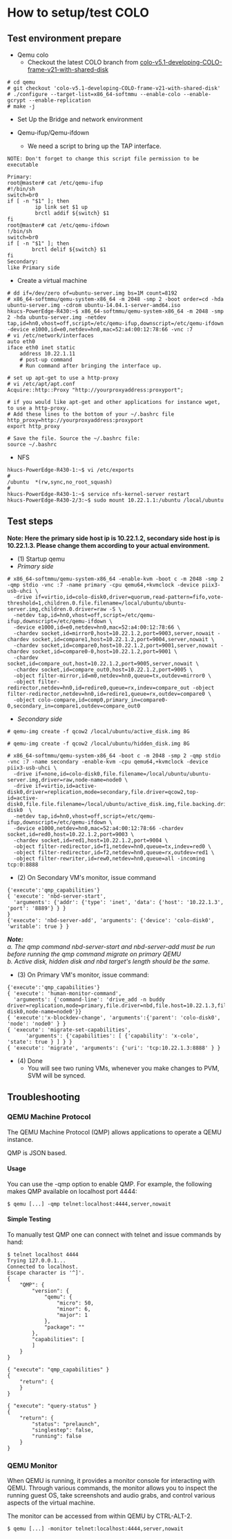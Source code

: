 # How to setup/test COLO

## Test environment prepare
- Qemu colo
  - Checkout the latest COLO branch from [colo-v5.1-developing-COLO-frame-v21-with-shared-disk](https://github.com/coloft/qemu/tree/colo-v5.1-developing-COLO-frame-v21-with-shared-disk)
```
# cd qemu
# git checkout 'colo-v5.1-developing-COLO-frame-v21-with-shared-disk'
# ./configure --target-list=x86_64-softmmu --enable-colo --enable-gcrypt --enable-replication
# make -j
```

- Set Up the Bridge and network environment

- Qemu-ifup/Qemu-ifdown
  - We need a script to bring up the TAP interface. 
```
NOTE: Don't forget to change this script file permission to be executable

Primary:
root@master# cat /etc/qemu-ifup
#!/bin/sh
switch=br0
if [ -n "$1" ]; then
         ip link set $1 up
         brctl addif ${switch} $1
fi
root@master# cat /etc/qemu-ifdown
!/bin/sh
switch=br0
if [ -n "$1" ]; then
        brctl delif ${switch} $1
fi
Secondary:
like Primary side
```

- Create a virtual machine
```
# dd if=/dev/zero of=ubuntu-server.img bs=1M count=8192
# x86_64-softmmu/qemu-system-x86_64 -m 2048 -smp 2 -boot order=cd -hda ubuntu-server.img -cdrom ubuntu-14.04.1-server-amd64.iso
hkucs-PowerEdge-R430:~$ x86_64-softmmu/qemu-system-x86_64 -m 2048 -smp 2 -hda ubuntu-server.img -netdev tap,id=hn0,vhost=off,script=/etc/qemu-ifup,downscript=/etc/qemu-ifdown -device e1000,id=e0,netdev=hn0,mac=52:a4:00:12:78:66 -vnc :7
# vi /etc/network/interfaces
auto eth0
iface eth0 inet static
	address 10.22.1.11
	# post-up command
	# Run command after bringing the interface up.

# set up apt-get to use a http-proxy
# vi /etc/apt/apt.conf
Acquire::http::Proxy "http://yourproxyaddress:proxyport";

# if you would like apt-get and other applications for instance wget, to use a http-proxy.
# Add these lines to the bottom of your ~/.bashrc file
http_proxy=http://yourproxyaddress:proxyport
export http_proxy

# Save the file. Source the ~/.bashrc file:
source ~/.bashrc
```

- NFS
```
hkucs-PowerEdge-R430-1:~$ vi /etc/exports
#
/ubuntu  *(rw,sync,no_root_squash)
#
hkucs-PowerEdge-R430-1:~$ service nfs-kernel-server restart
hkucs-PowerEdge-R430-2/3:~$ sudo mount 10.22.1.1:/ubuntu /local/ubuntu
```

## Test steps
**Note: Here the primary side host ip is 10.22.1.2, secondary side host ip is 10.22.1.3. Please change them according to your actual environment.**
- (1) Startup qemu
- *Primary side*
```
# x86_64-softmmu/qemu-system-x86_64 -enable-kvm -boot c -m 2048 -smp 2 -qmp stdio -vnc :7 -name primary -cpu qemu64,+kvmclock -device piix3-usb-uhci \
  -drive if=virtio,id=colo-disk0,driver=quorum,read-pattern=fifo,vote-threshold=1,children.0.file.filename=/local/ubuntu/ubuntu-server.img,children.0.driver=raw -S \
  -netdev tap,id=hn0,vhost=off,script=/etc/qemu-ifup,downscript=/etc/qemu-ifdown \
  -device e1000,id=e0,netdev=hn0,mac=52:a4:00:12:78:66 \
  -chardev socket,id=mirror0,host=10.22.1.2,port=9003,server,nowait -chardev socket,id=compare1,host=10.22.1.2,port=9004,server,nowait \
  -chardev socket,id=compare0,host=10.22.1.2,port=9001,server,nowait -chardev socket,id=compare0-0,host=10.22.1.2,port=9001 \
  -chardev socket,id=compare_out,host=10.22.1.2,port=9005,server,nowait \
  -chardev socket,id=compare_out0,host=10.22.1.2,port=9005 \
  -object filter-mirror,id=m0,netdev=hn0,queue=tx,outdev=mirror0 \
  -object filter-redirector,netdev=hn0,id=redire0,queue=rx,indev=compare_out -object filter-redirector,netdev=hn0,id=redire1,queue=rx,outdev=compare0 \
  -object colo-compare,id=comp0,primary_in=compare0-0,secondary_in=compare1,outdev=compare_out0
```

- *Secondary side*
```
# qemu-img create -f qcow2 /local/ubuntu/active_disk.img 8G

# qemu-img create -f qcow2 /local/ubuntu/hidden_disk.img 8G

# x86_64-softmmu/qemu-system-x86_64 -boot c -m 2048 -smp 2 -qmp stdio -vnc :7 -name secondary -enable-kvm -cpu qemu64,+kvmclock -device piix3-usb-uhci \
  -drive if=none,id=colo-disk0,file.filename=/local/ubuntu/ubuntu-server.img,driver=raw,node-name=node0 \
  -drive if=virtio,id=active-disk0,driver=replication,mode=secondary,file.driver=qcow2,top-id=active-disk0,file.file.filename=/local/ubuntu/active_disk.img,file.backing.driver=qcow2,file.backing.file.filename=/local/ubuntu/hidden_disk.img,file.backing.backing=colo-disk0  \
  -netdev tap,id=hn0,vhost=off,script=/etc/qemu-ifup,downscript=/etc/qemu-ifdown \
  -device e1000,netdev=hn0,mac=52:a4:00:12:78:66 -chardev socket,id=red0,host=10.22.1.2,port=9003 \
  -chardev socket,id=red1,host=10.22.1.2,port=9004 \
  -object filter-redirector,id=f1,netdev=hn0,queue=tx,indev=red0 \
  -object filter-redirector,id=f2,netdev=hn0,queue=rx,outdev=red1 \
  -object filter-rewriter,id=rew0,netdev=hn0,queue=all -incoming tcp:0:8888
```
- (2) On Secondary VM's monitor, issue command
```
{'execute':'qmp_capabilities'}
{ 'execute': 'nbd-server-start',
  'arguments': {'addr': {'type': 'inet', 'data': {'host': '10.22.1.3', 'port': '8889'} } }
}
{'execute': 'nbd-server-add', 'arguments': {'device': 'colo-disk0', 'writable': true } }
```
***Note:***  
*a. The qmp command nbd-server-start and nbd-server-add must be run before running the qmp command migrate on primary QEMU  
b. Active disk, hidden disk and nbd target's length should be the same.*

- (3) On Primary VM's monitor, issue command:
```
{'execute':'qmp_capabilities'}
{ 'execute': 'human-monitor-command',
  'arguments': {'command-line': 'drive_add -n buddy driver=replication,mode=primary,file.driver=nbd,file.host=10.22.1.3,file.port=8889,file.export=colo-disk0,node-name=node0'}}
{ 'execute':'x-blockdev-change', 'arguments':{'parent': 'colo-disk0', 'node': 'node0' } }
{ 'execute': 'migrate-set-capabilities',
      'arguments': {'capabilities': [ {'capability': 'x-colo', 'state': true } ] } }
{ 'execute': 'migrate', 'arguments': {'uri': 'tcp:10.22.1.3:8888' } }
```
- (4) Done
  - You will see two runing VMs, whenever you make changes to PVM, SVM will be synced.

## Troubleshooting
### QEMU Machine Protocol
The QEMU Machine Protocol (QMP) allows applications to operate a QEMU instance.

QMP is JSON based.

#### Usage
You can use the -qmp option to enable QMP. For example, the following makes QMP available on localhost port 4444:
```
$ qemu [...] -qmp telnet:localhost:4444,server,nowait
```
#### Simple Testing
To manually test QMP one can connect with telnet and issue commands by hand:
```
$ telnet localhost 4444
Trying 127.0.0.1...
Connected to localhost.
Escape character is '^]'.
{
    "QMP": {
        "version": {
            "qemu": {
                "micro": 50, 
                "minor": 6, 
                "major": 1
            }, 
            "package": ""
        }, 
        "capabilities": [
        ]
    }
}

{ "execute": "qmp_capabilities" }
{
    "return": {
    }
}

{ "execute": "query-status" }
{
    "return": {
        "status": "prelaunch", 
        "singlestep": false, 
        "running": false
    }
}
```
### QEMU Monitor
When QEMU is running, it provides a monitor console for interacting with QEMU. Through various commands, the monitor allows you to inspect the running guest OS, take screenshots and audio grabs, and control various aspects of the virtual machine.

The monitor can be accessed from within QEMU by CTRL-ALT-2.
```
$ qemu [...] -monitor telnet:localhost:4444,server,nowait
```
